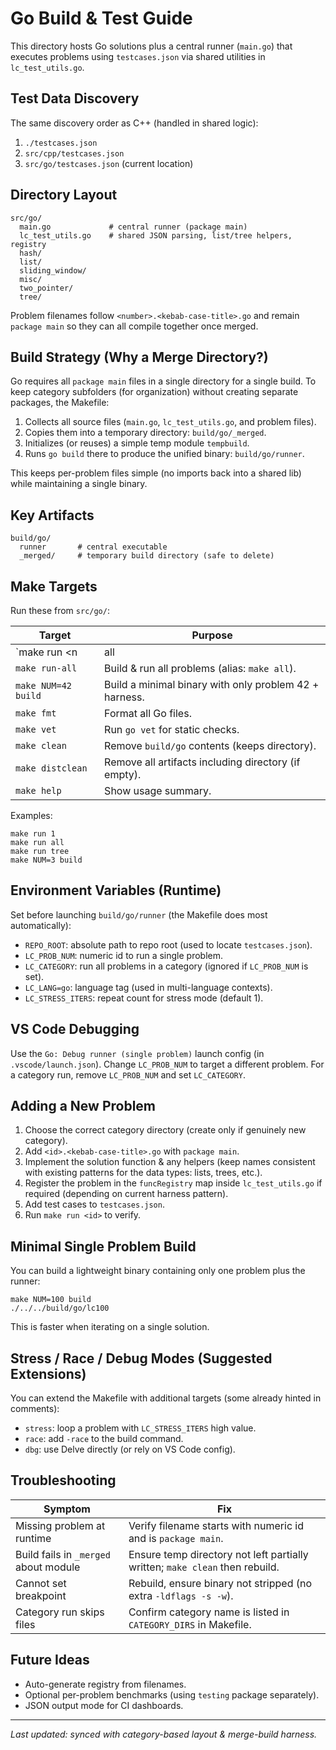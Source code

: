 # Go Build & Test Guide

This directory hosts Go solutions plus a central runner (`main.go`) that executes problems using `testcases.json` via shared utilities in `lc_test_utils.go`.

## Test Data Discovery
The same discovery order as C++ (handled in shared logic):
1. `./testcases.json`
2. `src/cpp/testcases.json`
3. `src/go/testcases.json` (current location)

## Directory Layout
```
src/go/
  main.go             # central runner (package main)
  lc_test_utils.go    # shared JSON parsing, list/tree helpers, registry
  hash/
  list/
  sliding_window/
  misc/
  two_pointer/
  tree/
```
Problem filenames follow `<number>.<kebab-case-title>.go` and remain `package main` so they can all compile together once merged.

## Build Strategy (Why a Merge Directory?)
Go requires all `package main` files in a single directory for a single build. To keep category subfolders (for organization) without creating separate packages, the Makefile:
1. Collects all source files (`main.go`, `lc_test_utils.go`, and problem files).
2. Copies them into a temporary directory: `build/go/_merged`.
3. Initializes (or reuses) a simple temp module `tempbuild`.
4. Runs `go build` there to produce the unified binary: `build/go/runner`.

This keeps per-problem files simple (no imports back into a shared lib) while maintaining a single binary.

## Key Artifacts
```
build/go/
  runner       # central executable
  _merged/     # temporary build directory (safe to delete)
```

## Make Targets
Run these from `src/go/`:

| Target | Purpose |
| ------ | ------- |
| `make run <n|all|category>` | Build (if needed) & run a single problem, all, or a category. |
| `make run-all` | Build & run all problems (alias: `make all`). |
| `make NUM=42 build` | Build a minimal binary with only problem 42 + harness. |
| `make fmt` | Format all Go files. |
| `make vet` | Run `go vet` for static checks. |
| `make clean` | Remove `build/go` contents (keeps directory). |
| `make distclean` | Remove all artifacts including directory (if empty). |
| `make help` | Show usage summary. |

Examples:
```
make run 1
make run all
make run tree
make NUM=3 build
```

## Environment Variables (Runtime)
Set before launching `build/go/runner` (the Makefile does most automatically):
- `REPO_ROOT`: absolute path to repo root (used to locate `testcases.json`).
- `LC_PROB_NUM`: numeric id to run a single problem.
- `LC_CATEGORY`: run all problems in a category (ignored if `LC_PROB_NUM` is set).
- `LC_LANG=go`: language tag (used in multi-language contexts).
- `LC_STRESS_ITERS`: repeat count for stress mode (default 1).

## VS Code Debugging
Use the `Go: Debug runner (single problem)` launch config (in `.vscode/launch.json`). Change `LC_PROB_NUM` to target a different problem. For a category run, remove `LC_PROB_NUM` and set `LC_CATEGORY`.

## Adding a New Problem
1. Choose the correct category directory (create only if genuinely new category).
2. Add `<id>.<kebab-case-title>.go` with `package main`.
3. Implement the solution function & any helpers (keep names consistent with existing patterns for the data types: lists, trees, etc.).
4. Register the problem in the `funcRegistry` map inside `lc_test_utils.go` if required (depending on current harness pattern).
5. Add test cases to `testcases.json`.
6. Run `make run <id>` to verify.

## Minimal Single Problem Build
You can build a lightweight binary containing only one problem plus the runner:
```
make NUM=100 build
./../../build/go/lc100
```
This is faster when iterating on a single solution.

## Stress / Race / Debug Modes (Suggested Extensions)
You can extend the Makefile with additional targets (some already hinted in comments):
- `stress`: loop a problem with `LC_STRESS_ITERS` high value.
- `race`: add `-race` to the build command.
- `dbg`: use Delve directly (or rely on VS Code config).

## Troubleshooting
| Symptom | Fix |
| ------- | --- |
| Missing problem at runtime | Verify filename starts with numeric id and is `package main`. |
| Build fails in `_merged` about module | Ensure temp directory not left partially written; `make clean` then rebuild. |
| Cannot set breakpoint | Rebuild, ensure binary not stripped (no extra `-ldflags -s -w`). |
| Category run skips files | Confirm category name is listed in `CATEGORY_DIRS` in Makefile. |

## Future Ideas
- Auto-generate registry from filenames.
- Optional per-problem benchmarks (using `testing` package separately).
- JSON output mode for CI dashboards.

---
_Last updated: synced with category-based layout & merge-build harness._

